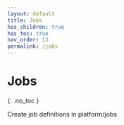 ```yaml
---
layout: default
title: Jobs
has_children: true
has_toc: true
nav_order: 13
permalink: /jobs
---
```


# Jobs
{: .no_toc }

Create job definitions in platform/jobs